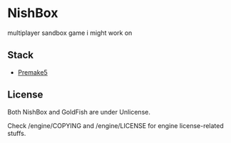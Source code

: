 # NishBox

multiplayer sandbox game i might work on

## Stack
 - [Premake5](https://premake.github.io)

## License

Both NishBox and GoldFish are under Unlicense.

Check /engine/COPYING and /engine/LICENSE for engine license-related stuffs.
